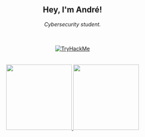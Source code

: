 <div align="center">
    <h2>Hey, I'm André!</h2>
    <p><em>Cybersecurity student.</em></p>
</div>

<br>
<br>

<div align="center">
    <a href="https://github.com/andrencor">
        <img align="center" src="https://tryhackme-badges.s3.amazonaws.com/andre.ncor.png" alt="TryHackMe">
    </a>
</div>

<br>
<br>

<div align="center">
    <a href="https://github.com/andrencor">
        <img height="175em" src="https://github-readme-stats.vercel.app/api?username=andrencor&theme=dark&show_icons=true&include_all_commits=true&count_private=true"/>
        <img height="175em" src="https://github-readme-stats.vercel.app/api/top-langs/?username=andrencor&theme=dark&layout=compact&langs_count=7"/>
    </a>
</div>
